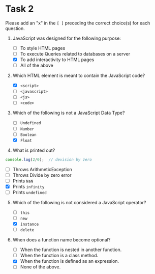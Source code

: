 # Task 2

Please add an "x" in the `[ ]` preceding the correct choice(s) for each question.


1. JavaScript was designed for the following purpose:

   - [ ] To style HTML pages
   - [ ] To execute Queries related to databases on a server
   - [x] To add interactivity to HTML pages
   - [ ] All of the above

2. Which HTML element is meant to contain the JavaScript code?

   - [x] `<script>`
   - [ ] `<javascript>`
   - [ ] `<js>`
   - [ ] `<code>`

3. Which of the following is not a JavaScript Data Type?

   - [ ] `Undefined`
   - [ ] `Number`
   - [ ] `Boolean`
   - [x] `Float`

4. What is printed out?

  ```js
  console.log(2/0);  // devision by zero
  ```

   - [ ] Throws ArithmeticException
   - [ ] Throws Divide by zero error
   - [ ] Prints `NaN`
   - [x] Prints `infinity`
   - [ ] Prints `undefined`

5. Which of the following is not considered a JavaScript operator?

   - [ ] `this`
   - [ ] `new`
   - [x] `instance`
   - [ ] `delete`

6. When does a function name become optional?

   - [ ] When the function is nested in another function.
   - [ ] When the function is a class method.
   - [x] When the function is defined as an expression.
   - [ ] None of the above.